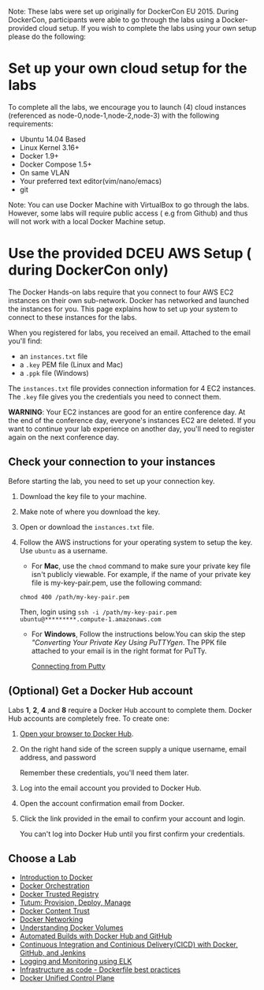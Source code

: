 Note: These labs were set up originally for DockerCon EU 2015. During DockerCon, participants were able to go through the labs using a Docker-provided cloud setup. If you wish to complete the labs using your own setup please do the following:

# Set up your own cloud setup for the labs

To complete all the labs, we encourage you to launch (4) cloud instances (referenced as node-0,node-1,node-2,node-3) with the following requirements:

* Ubuntu 14.04 Based 
* Linux Kernel 3.16+
* Docker 1.9+ 
* Docker Compose 1.5+
* On same VLAN
* Your preferred text editor(vim/nano/emacs)
* git

Note: You can use Docker Machine with VirtualBox to go through the labs. However, some labs will require public access ( e.g from Github) and thus will not work with a local Docker Machine setup.

# Use the provided DCEU AWS Setup ( during DockerCon only)

The Docker Hands-on labs require that you connect to four AWS EC2 instances on their own sub-network. Docker has networked and launched the instances for you. This page explains how to set up your system to connect to these instances for the labs.

When you registered for labs, you received an email. Attached to the email you'll find:

* an `instances.txt` file
* a `.key` PEM file (Linux and Mac)
* a `.ppk` file (Windows)

The `instances.txt` file provides connection information for 4 EC2 instances. The `.key` file gives you the credentials you need to connect them.

**WARNING**: Your EC2 instances are good for an entire conference day. At the end of the conference day, everyone's instances EC2 are deleted. If you want to continue your lab experience on another day, you'll need to register again on the next conference day.


## Check your connection to your instances

Before starting the lab, you need to set up your connection key.

1. Download the key file to your machine.

2. Make note of where you download the key.

3. Open or download the `instances.txt` file.

4. Follow the AWS instructions for your operating system to setup the key. Use `ubuntu` as a username.

	* For **Mac**, use the `chmod` command to make sure your private key file isn't publicly viewable. For example, 		if the name of your private key file is my-key-pair.pem, use the following command:
	
	`chmod 400 /path/my-key-pair.pem`

	Then, login using `ssh -i /path/my-key-pair.pem ubuntu@*********.compute-1.amazonaws.com`
	
	* For **Windows**, Follow the instructions below.You can skip the step *"Converting Your Private Key Using PuTTYgen*. The PPK file attached to your email is in the right format for PuTTy.
	   
		<a href="http://docs.aws.amazon.com/AWSEC2/latest/UserGuide/putty.html" target="_blank">Connecting from Putty</a>

## (Optional) Get a Docker Hub account

Labs **1**, **2**, **4** and **8** require a Docker Hub account to complete them. Docker Hub accounts are completely free. To create one:

1. <a href="http://hub.docker.com" target="_blank">Open your browser to Docker Hub</a>.

2. On the right hand side of the screen supply a unique username, email address, and password

	Remember these credentials, you'll need them later.

3. Log into the email account you provided to Docker Hub.

4. Open the account confirmation email from Docker.

5. Click the link provided in the email to confirm your account and login.

	You can't log into Docker Hub until you first confirm your credentials.

## Choose a Lab

* [Introduction to Docker](01-docker-introduction.md)
* [Docker Orchestration](02-orchestration.md)
* [Docker Trusted Registry](03-dtr.md)
* [Tutum: Provision, Deploy, Manage](04-tutum-basics.md)
* [Docker Content Trust](05-content-trust.md)
* [Docker Networking](06-networking.md)
* [Understanding Docker Volumes](07-volumes.md)
* [Automated Builds with Docker Hub and GitHub](08-Automated-builds.md)
* [Continuous Integration and Continious Delivery(CICD) with Docker, GitHub, and Jenkins](09-cicd-with-docker.md)
* [Logging and Monitoring using ELK](10-logging-and-monitoring.md)
* [Infrastructure as code - Dockerfile best practices](11-infrastructure-as-code.md)
* [Docker Unified Control Plane](12-ducp.md)
